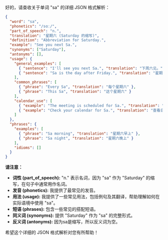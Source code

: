 好的，请查收关于单词 "sa" 的详细 JSON 格式解析：

```json
{
  "word": "sa",
  "phonetics": "/sɑː/",
  "part_of_speech": "n.",
  "translation": "星期六 (Saturday 的缩写)",
  "definition": "Abbreviation for Saturday.",
  "example": "See you next Sa.",
  "synonyms": ["Saturday"],
  "antonyms": [],
  "usage": {
    "general_examples": [
      { "sentence": "I'll see you next Sa.", "translation": "下周六见。" },
      { "sentence": "Sa is the day after Friday.", "translation": "星期六是星期五的后一天。" }
    ],
    "common_phrases": [
      { "phrase": "Every Sa", "translation": "每个星期六" },
      { "phrase": "This Sa", "translation": "这个星期六" }
    ],
    "calendar_use": [
      { "example": "The meeting is scheduled for Sa.", "translation": "会议安排在星期六。" },
      { "example": "Check your calendar for Sa.", "translation": "查看日历上的星期六。" }
    ]
  },
  "phrases": {
    "examples": [
      { "phrase": "Sa morning", "translation": "星期六早上" },
      { "phrase": "Sa night", "translation": "星期六晚上" }
    ],
    "idioms": []
  }
}
```

**请注意：**

*   **词性 (part\_of\_speech):** "n." 表示名词，因为 "sa" 作为 "Saturday" 的缩写，在句子中通常用作名词。
*   **发音 (phonetics):**  我提供了最常见的发音。
*   **用法 (usage):**  我提供了一些常见用法，包括例句及其翻译，帮助理解如何在实际语境中使用 "sa"。
*   **短语 (phrases):** 包含一些常见的搭配短语。
*   **同义词 (synonyms):**  提供 "Saturday" 作为 "sa" 的完整形式。
*    **反义词 (antonyms):** 因为sa是缩写，所以反义词为空。

希望这个详细的 JSON 格式解析对您有所帮助！
 